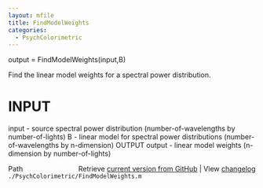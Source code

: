 ```yaml
---
layout: mfile
title: FindModelWeights
categories:
  - PsychColorimetric
---
```


output = FindModelWeights\(input,B\)

Find the linear model weights for a spectral
power distribution.

# INPUT
  input \- source spectral power distribution
          \(number\-of\-wavelengths by number\-of\-lights\)
  B \- linear model for spectral power distributions
          \(number\-of\-wavelengths by n\-dimension\)
OUTPUT
  output \- linear model weights
           \(n\-dimension by number\-of\-lights\)


<div class="code_header" style="text-align:right;">
  <span style="float:left;">Path&nbsp;&nbsp;</span> <span class="counter">Retrieve <a href=
  "https://raw.github.com/Psychtoolbox-3/Psychtoolbox-3/beta/./PsychColorimetric/FindModelWeights.m">current version from GitHub</a> | View <a href=
  "https://github.com/Psychtoolbox-3/Psychtoolbox-3/commits/beta/./PsychColorimetric/FindModelWeights.m">changelog</a></span>
</div>
<div class="code">
  <code>./PsychColorimetric/FindModelWeights.m</code>
</div>
